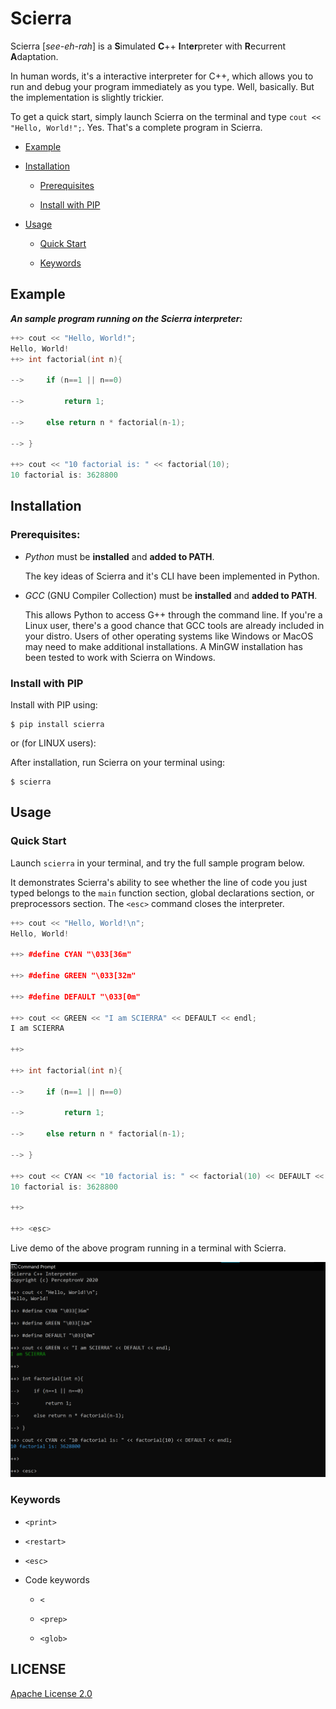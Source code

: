 # Scierra

Scierra [_see-eh-rah_] is a **S**imulated **C**++ **I**nt**er**preter with **R**ecurrent **A**daptation.

In human words, it's a interactive interpreter for C++, which allows you to run and debug your program immediately as you type. Well, basically. But the implementation is slightly trickier.

To get a quick start, simply launch Scierra on the terminal and type `cout << "Hello, World!";`. Yes. That's a complete program in Scierra.

* [Example](#Example)

* [Installation](#Installation)

    * [Prerequisites](#Prerequisites)

    * [Install with PIP](#Install-with-PIP)

* [Usage](#Usage)

   * [Quick Start](#Quick-Start)
   
   * [Keywords](#Keywords)

## Example

***An sample program running on the Scierra interpreter:***

```cpp
++> cout << "Hello, World!";
Hello, World!
++> int factorial(int n){

-->     if (n==1 || n==0)

-->         return 1;

-->     else return n * factorial(n-1);

--> }

++> cout << "10 factorial is: " << factorial(10);
10 factorial is: 3628800
```

## Installation

### Prerequisites:

* _Python_ must be **installed** and **added to PATH**.
   
   The key ideas of Scierra and it's CLI have been implemented in Python.

* _GCC_ (GNU Compiler Collection) must be **installed** and **added to PATH**.
   
   This allows Python to access G++ through the command line. If you're a Linux user, there's a good chance that GCC tools are already included in your distro. Users of other operating systems like Windows or MacOS may need to make additional installations. A MinGW installation has been tested to work with Scierra on Windows.

### Install with PIP

Install with PIP using:

    $ pip install scierra

or (for LINUX users):


  
After installation, run Scierra on your terminal using:

    $ scierra

## Usage

### Quick Start

Launch `scierra` in your terminal, and try the full sample program below.

It demonstrates Scierra's ability to see whether the line of code you just typed belongs to the `main` function section, global declarations section, or preprocessors section. The `<esc>` command closes the interpreter.

```cpp
++> cout << "Hello, World!\n";
Hello, World!

++> #define CYAN "\033[36m"

++> #define GREEN "\033[32m"

++> #define DEFAULT "\033[0m"

++> cout << GREEN << "I am SCIERRA" << DEFAULT << endl;
I am SCIERRA

++>

++> int factorial(int n){

-->     if (n==1 || n==0)

-->         return 1;

-->     else return n * factorial(n-1);

--> }

++> cout << CYAN << "10 factorial is: " << factorial(10) << DEFAULT << endl;
10 factorial is: 3628800

++>

++> <esc>
```

Live demo of the above program running in a terminal with Scierra.

![Basic Scierra Demo](static/basic_demo.png "Scierra Basic Demo")

### Keywords

* `<print>`

* `<restart>`

* `<esc>`

* Code keywords

   * `<`
   
   * `<prep>`
   
   * `<glob>`

## LICENSE
[Apache License 2.0](LICENSE)
